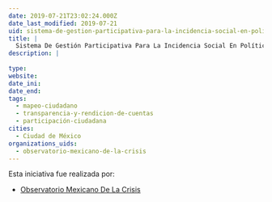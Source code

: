 ```yaml
---
date: 2019-07-21T23:02:24.000Z
date_last_modified: 2019-07-21
uid: sistema-de-gestion-participativa-para-la-incidencia-social-en-politicas-publicas
title: |
  Sistema De Gestión Participativa Para La Incidencia Social En Políticas Públicas
description: |
  
type: 
website: 
date_ini: 
date_end: 
tags:
  - mapeo-ciudadano
  - transparencia-y-rendicion-de-cuentas
  - participación-ciudadana
cities: 
  - Ciudad de México
organizations_uids:
  - observatorio-mexicano-de-la-crisis
---
```


Esta iniciativa fue realizada por:

- [Observatorio Mexicano De La Crisis](/organizaciones/observatorio-mexicano-de-la-crisis)
